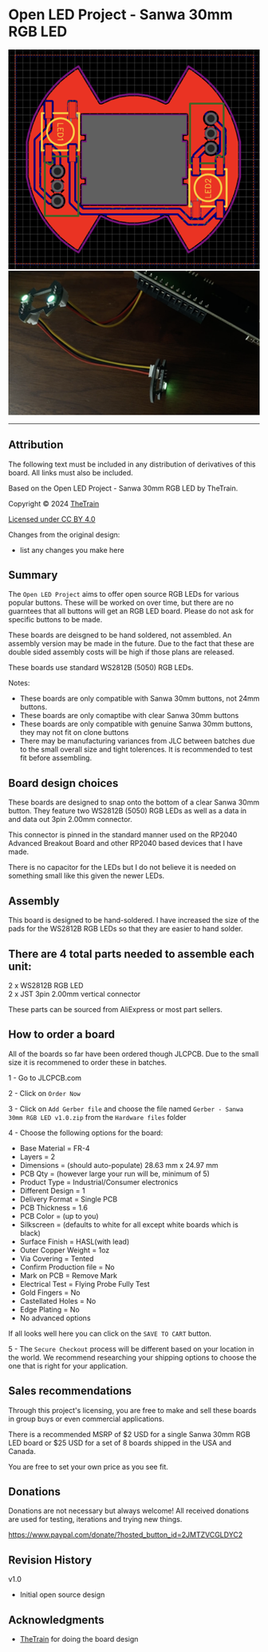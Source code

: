 # Open LED Project - Sanwa 30mm RGB LED
![Open LED Project - Sanwa 30mm RGB LED 01](Assets/Sanwa_30mm_RGB_LED_01.png)
![Open LED Project - Sanwa 30mm RGB LED 02](Assets/Sanwa_30mm_RGB_LED_02.png)

---

## Attribution

The following text must be included in any distribution of derivatives of this board. All links must also be included.

Based on the Open LED Project - Sanwa 30mm RGB LED by TheTrain.

Copyright © 2024 [TheTrain](https://github.com/TheTrainGoes)

[Licensed under CC BY 4.0](https://creativecommons.org/licenses/by/4.0/)

Changes from the original design:
  - list any changes you make here


## Summary

The `Open LED Project` aims to offer open source RGB LEDs for various popular buttons.  These will be worked on over time, but there are no guarntees that all buttons will get an RGB LED board.  Please do not ask for specific buttons to be made.

These boards are deisgned to be hand soldered, not assembled.  An assembly version may be made in the future.  Due to the fact that these are double sided assembly costs will be high if those plans are released.

These boards use standard WS2812B (5050) RGB LEDs.

Notes:
- These boards are only compatible with Sanwa 30mm buttons, not 24mm buttons.  
- These boards are only comaptibe with clear Sanwa 30mm buttons
- These boards are only compatible with genuine Sanwa 30mm buttons, they may not fit on clone buttons
- There may be manufacturing variances from JLC between batches due to the small overall size and tight tolerences.  It is recommended to test fit before assembling.


## Board design choices

These boards are designed to snap onto the bottom of a clear Sanwa 30mm button.  They feature two WS2812B (5050) RGB LEDs as well as a data in and data out 3pin 2.00mm connector.  

This connector is pinned in the standard manner used on the RP2040 Advanced Breakout Board and other RP2040 based devices that I have made.  

There is no capacitor for the LEDs but I do not believe it is needed on something small like this given the newer LEDs.


## Assembly

This board is designed to be hand-soldered.  I have increased the size of the pads for the WS2812B RGB LEDs so that they are easier to hand solder.   


## There are 4 total parts needed to assemble each unit:<br/>

2 x WS2812B RGB LED<br/>
2 x JST 3pin 2.00mm vertical connector

These parts can be sourced from AliExpress or most part sellers.


## How to order a board

All of the boards so far have been ordered though JLCPCB.  Due to the small size it is recommened to order these in batches.  

1 - Go to JLCPCB.com<br/>

2 - Click on `Order Now`<br/>

3 - Click on `Add Gerber file` and choose the file named `Gerber - Sanwa 30mm RGB LED v1.0.zip` from the `Hardware files` folder<br/>

4 - Choose the following options for the board:<br/>
- Base Material = FR-4<br/>
- Layers = 2<br/>
- Dimensions = (should auto-populate) 28.63 mm x 24.97 mm<br/>
- PCB Qty = (however large your run will be, minimum of 5)<br/>
- Product Type = Industrial/Consumer electronics<br/>
- Different Design = 1<br/>
- Delivery Format = Single PCB<br/>
- PCB Thickness = 1.6<br/>
- PCB Color = (up to you)<br/>
- Silkscreen = (defaults to white for all except white boards which is black)<br/>
- Surface Finish = HASL(with lead)<br/>
- Outer Copper Weight = 1oz<br/>
- Via Covering = Tented<br/>
- Confirm Production file = No<br/>
- Mark on PCB = Remove Mark<br/>
- Electrical Test = Flying Probe Fully Test<br/>
- Gold Fingers = No<br/>
- Castellated Holes = No<br/>
- Edge Plating = No<br/>
- No advanced options<br/>

If all looks well here you can click on the `SAVE TO CART` button.

5 - The `Secure Checkout` process will be different based on your location in the world.  We recommend researching your shipping options to choose the one that is right for your application. 


## Sales recommendations

Through this project's licensing, you are free to make and sell these boards in group buys or even commercial applications.  

There is a recommended MSRP of $2 USD for a single Sanwa 30mm RGB LED board or $25 USD for a set of 8 boards shipped in the USA and Canada.

You are free to set your own price as you see fit. 


## Donations

Donations are not necessary but always welcome!  All received donations are used for testing, iterations and trying new things.

https://www.paypal.com/donate/?hosted_button_id=2JMTZVCGLDYC2

## Revision History

v1.0
- Initial open source design

## Acknowledgments

- [TheTrain](https://github.com/TheTrainGoes) for doing the board design